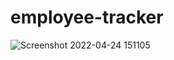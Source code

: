 # employee-tracker

![Screenshot 2022-04-24 151105](https://user-images.githubusercontent.com/91299930/164994743-1adf927e-c205-440a-aff2-f7cb572e475a.jpg)
